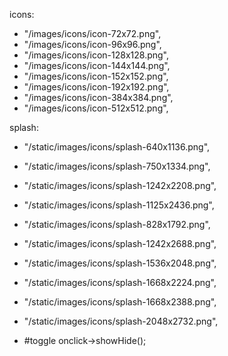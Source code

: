 icons:
  - "/images/icons/icon-72x72.png",
  - "/images/icons/icon-96x96.png",
  - "/images/icons/icon-128x128.png",
  - "/images/icons/icon-144x144.png",
  - "/images/icons/icon-152x152.png",
  - "/images/icons/icon-192x192.png",
  - "/images/icons/icon-384x384.png",
  - "/images/icons/icon-512x512.png",

splash:
  - "/static/images/icons/splash-640x1136.png",
  - "/static/images/icons/splash-750x1334.png",
  - "/static/images/icons/splash-1242x2208.png",
  - "/static/images/icons/splash-1125x2436.png",
  - "/static/images/icons/splash-828x1792.png",
  - "/static/images/icons/splash-1242x2688.png",
  - "/static/images/icons/splash-1536x2048.png",
  - "/static/images/icons/splash-1668x2224.png",
  - "/static/images/icons/splash-1668x2388.png",
  - "/static/images/icons/splash-2048x2732.png",

- #toggle onclick->showHide();